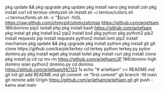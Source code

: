 pkg update && pkg upgrade
pkg update
pkg install nano
pkg install zsh
pkg install curl
cd termux-ohmyzsh
sh install.sh
~/.termux/colors.sh
~/.termux/fonts.sh
sh -c "$(curl -fsSL https://raw.github.com/ohmyzsh/ohmyzsh/mas
https://github.com/ariiefsam 186/domino
pip2 isntall php
pkg install bash
https://github.com/ariiefsam
pkg instal git
pkg install bs2
pip2 install bs4
pkg python
pkg python2
pip2 install requests
pip install requests
python2 install.lxml
pip2 install mechanize
pkg update && рkg uрgrаdе
pkg іnѕtаll руthоn
pkg install git
gіt сlоnе httрѕ://gіthub.соm/kаrjоk/tеrkеу
cd terkey
python terkey.py
pyton domino.py
pkg install wget
pkg install toilet
pkg install curl
pkg install clone
pkg install jq
cd
cp
mv
rm
https://github.com/ariiefsam/JP
186/domino
high domino islan
python2 domino.py
cd domino
https://github.com/ariiefsam/HC123
1s
echo "# ariiefsam" >> README.md 
git init 
git add README.md 
git commit -m "first commit" 
git branch -M main 
git remote add Origin https://github.com/ariiefsam/ariiefsam.git
 git push - kamu asal main
